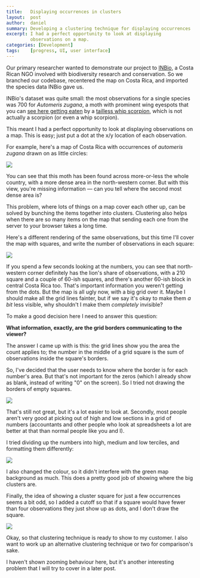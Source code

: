 ```yaml
---
title:   Displaying occurrences in clusters
layout:  post
author:  daniel
summary: Developing a clustering technique for displaying occurrences
excerpt: I had a perfect opportunity to look at displaying
         observations on a map.
categories: [Development]
tags:    [progress, UI, user interface]
---
```


Our primary researcher wanted to demonstrate our project to
[INBio](http://www.inbio.ac.cr), a Costa Rican NGO involved
with biodiversity research and conservation.  So we branched 
our codebase, recentered the map on Costa Rica, and imported
the species data INBio gave us.

INBio's dataset was quite small: the most observations for 
a single species was 700 for <i>Automeris zugana</i>, a moth 
with prominent wing eyespots that you can 
[see here getting eaten](http://caterpillar-eyespots.blogspot.com.au/2011/08/automeris-zugana-pwnd1.html)
by a
[tailless whip scorpion](http://en.wikipedia.org/wiki/Amblypygi),
which is not actually a scorpion (or even a whip scorpion).

This meant I had a perfect opportunity to look at displaying
observations on a map.  This is easy; just put a dot at
the x/y location of each observation.

For example, here's a map of Costa Rica with occurrences of 
<i>automeris zugana</i> drawn on as little circles:

<img src="{{site.JB.BASE_PATH}}/images/clustering-costarica-zugana-dots.png" />

You can see that this moth has been found across more-or-less the whole country,
with a more dense area in the north-western corner.  But with this view,
you're missing information &mdash; can you tell where the second most dense
area is?

This problem, where lots of things on a map cover each other up, can be solved
by bunching the items together into clusters.
Clustering also helps when there are so many items on the map that sending 
each one from the server to your browser takes a long time.

Here's a different rendering of the same observations, 
but this time I'll cover the map with squares, and write the number of 
observations in each square:

<img src="{{ site.JB.BASE_PATH }}/images/clustering-costarica-zugana-grid.png" />

If you spend a few seconds looking at the numbers, you can see that 
north-western corner definitely has the lion's share of observations,
with a 210 square and a couple of 60-ish squares, and there's another
60-ish block in central Costa Rica too. That's important information 
you weren't getting from the dots.  But the map is all ugly now, with
a big grid over it.  Maybe I should make all the grid lines fainter, 
but if we say it's okay to make them *a bit* less visible, why shouldn't
I make them *completely* invisible?

To make a good decision here I need to answer this question:

**What information, exactly, are the grid borders communicating
to the viewer?**

The answer I came up with is this: the grid lines show you the area the
count applies to; the number in the middle of a grid square is the sum
of observations inside the square's borders.

So, I've decided that the user needs to know where the border is for
each number's area.  But that's not important for the zeros (which I 
already show as blank, instead of writing "0" on the screen).  So I 
tried not drawing the borders of empty squares.

<img src="{{ site.JB.BASE_PATH }}/images/clustering-costarica-zugana-sparsegrid.png" />

That's still not great, but it's a lot easier to look at.  Secondly,
most people aren't very good at picking out of high and low sections
in a grid of numbers (accountants and other people who look at spreadsheets
a lot are better at that than normal people like you and I).

I tried dividing up the numbers into high, medium and low terciles, and
formatting them differently:

<img src="{{ site.JB.BASE_PATH }}/images/clustering-costarica-zugana-sparsegridwithfont.png" />

I also changed the colour, so it didn't interfere with the green map
background as much.  This does a pretty good job of showing where the
big clusters are.

Finally, the idea of showing a cluster square for just a few occurrences
seems a bit odd, so I added a cutoff so that if a square would have fewer
than four observations they just show up as dots, and I don't draw the
square.

<img src="{{ site.JB.BASE_PATH }}/images/clustering-costarica-zugana-finalgrid.png" />

Okay, so that clustering technique is ready to show to my customer.  I
also want to work up an alternative clustering technique or two for 
comparison's sake.

I haven't shown zooming behaviour here, but it's another interesting 
problem that I will try to cover in a later post.


